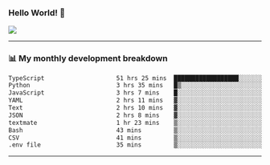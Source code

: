 ### Hello World! 👋

<a>
  <img align="center" src="https://github-readme-stats.vercel.app/api?username=megatunger&count_private=true&include_all_commits=true&bg_color=30,56CCF2,2F80ED&title_color=fff&text_color=fff" />
</a>

------
### 📊 My monthly development breakdown

<!--START_SECTION:waka-->

```txt
TypeScript                    51 hrs 25 mins  ██████████████████░░░░░░░   71.79 %
Python                        3 hrs 35 mins   █▒░░░░░░░░░░░░░░░░░░░░░░░   05.02 %
JavaScript                    3 hrs 7 mins    █░░░░░░░░░░░░░░░░░░░░░░░░   04.36 %
YAML                          2 hrs 11 mins   ▓░░░░░░░░░░░░░░░░░░░░░░░░   03.05 %
Text                          2 hrs 10 mins   ▓░░░░░░░░░░░░░░░░░░░░░░░░   03.04 %
JSON                          2 hrs 8 mins    ▓░░░░░░░░░░░░░░░░░░░░░░░░   02.99 %
textmate                      1 hr 23 mins    ▒░░░░░░░░░░░░░░░░░░░░░░░░   01.94 %
Bash                          43 mins         ▒░░░░░░░░░░░░░░░░░░░░░░░░   01.01 %
CSV                           41 mins         ▒░░░░░░░░░░░░░░░░░░░░░░░░   00.97 %
.env file                     35 mins         ▒░░░░░░░░░░░░░░░░░░░░░░░░   00.81 %
```

<!--END_SECTION:waka-->

------
